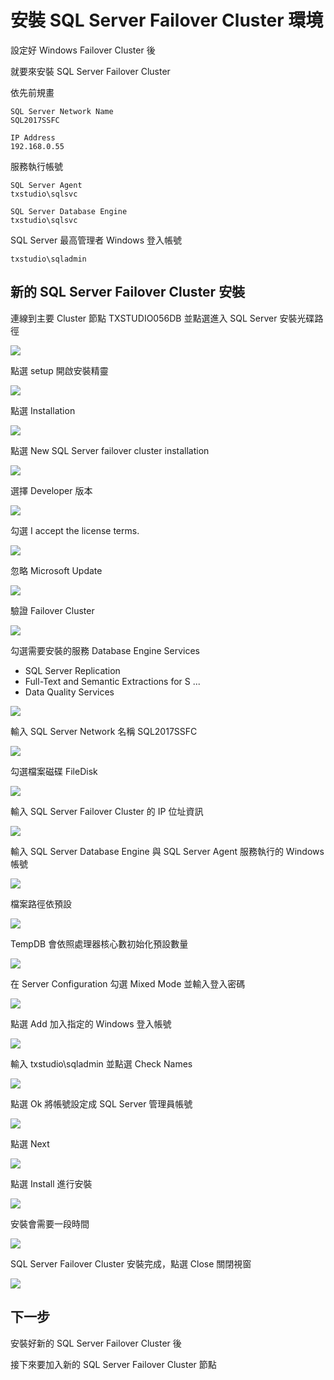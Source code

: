 # 安裝 SQL Server Failover Cluster 環境

設定好 Windows Failover Cluster 後

就要來安裝 SQL Server Failover Cluster

依先前規畫

```
SQL Server Network Name
SQL2017SSFC

IP Address
192.168.0.55
```

服務執行帳號

```
SQL Server Agent
txstudio\sqlsvc

SQL Server Database Engine
txstudio\sqlsvc
```

SQL Server 最高管理者 Windows 登入帳號

```
txstudio\sqladmin
```


## 新的 SQL Server Failover Cluster 安裝

連線到主要 Cluster 節點 TXSTUDIO056DB 並點選進入 SQL Server 安裝光碟路徑

![](https://raw.githubusercontent.com/txstudio/2020-12th-ironman/master/images/17/screenshot-01-a.png)

點選 setup 開啟安裝精靈

![](https://raw.githubusercontent.com/txstudio/2020-12th-ironman/master/images/17/screenshot-02.png)

點選 Installation

![](https://raw.githubusercontent.com/txstudio/2020-12th-ironman/master/images/17/screenshot-03.png)

點選 New SQL Server failover cluster installation

![](https://raw.githubusercontent.com/txstudio/2020-12th-ironman/master/images/17/screenshot-04.png)

選擇 Developer 版本

![](https://raw.githubusercontent.com/txstudio/2020-12th-ironman/master/images/17/screenshot-05.png)

勾選 I accept the license terms.

![](https://raw.githubusercontent.com/txstudio/2020-12th-ironman/master/images/17/screenshot-06.png)

忽略 Microsoft Update

![](https://raw.githubusercontent.com/txstudio/2020-12th-ironman/master/images/17/screenshot-07.png)

驗證 Failover Cluster

![](https://raw.githubusercontent.com/txstudio/2020-12th-ironman/master/images/17/screenshot-08.png)

勾選需要安裝的服務 Database Engine Services
- SQL Server Replication
- Full-Text and Semantic Extractions for S ...
- Data Quality Services

![](https://raw.githubusercontent.com/txstudio/2020-12th-ironman/master/images/17/screenshot-09.png)

輸入 SQL Server Network 名稱 SQL2017SSFC

![](https://raw.githubusercontent.com/txstudio/2020-12th-ironman/master/images/17/screenshot-10.png)

勾選檔案磁碟 FileDisk

![](https://raw.githubusercontent.com/txstudio/2020-12th-ironman/master/images/17/screenshot-11.png)

輸入 SQL Server Failover Cluster 的 IP 位址資訊

![](https://raw.githubusercontent.com/txstudio/2020-12th-ironman/master/images/17/screenshot-12.png)

輸入 SQL Server Database Engine 與 SQL Server Agent 服務執行的 Windows 帳號

![](https://raw.githubusercontent.com/txstudio/2020-12th-ironman/master/images/17/screenshot-13.png)

檔案路徑依預設

![](https://raw.githubusercontent.com/txstudio/2020-12th-ironman/master/images/17/screenshot-14.png)

TempDB 會依照處理器核心數初始化預設數量

![](https://raw.githubusercontent.com/txstudio/2020-12th-ironman/master/images/17/screenshot-15.png)

在 Server Configuration 勾選 Mixed Mode 並輸入登入密碼

![](https://raw.githubusercontent.com/txstudio/2020-12th-ironman/master/images/17/screenshot-16.png)

點選 Add 加入指定的 Windows 登入帳號

![](https://raw.githubusercontent.com/txstudio/2020-12th-ironman/master/images/17/screenshot-17.png)

輸入 txstudio\sqladmin 並點選 Check Names

![](https://raw.githubusercontent.com/txstudio/2020-12th-ironman/master/images/17/screenshot-18.png)

點選 Ok 將帳號設定成 SQL Server 管理員帳號

![](https://raw.githubusercontent.com/txstudio/2020-12th-ironman/master/images/17/screenshot-19.png)

點選 Next

![](https://raw.githubusercontent.com/txstudio/2020-12th-ironman/master/images/17/screenshot-20.png)

點選 Install 進行安裝

![](https://raw.githubusercontent.com/txstudio/2020-12th-ironman/master/images/17/screenshot-21.png)

安裝會需要一段時間

![](https://raw.githubusercontent.com/txstudio/2020-12th-ironman/master/images/17/screenshot-22.png)

SQL Server Failover Cluster 安裝完成，點選 Close 關閉視窗

![](https://raw.githubusercontent.com/txstudio/2020-12th-ironman/master/images/17/screenshot-23.png)

## 下一步

安裝好新的 SQL Server Failover Cluster 後

接下來要加入新的 SQL Server Failover Cluster 節點
